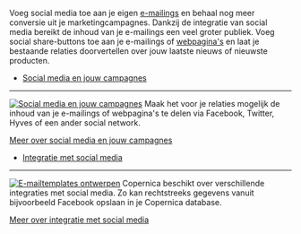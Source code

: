 Voeg social media toe aan je eigen
[e-mailings](./emailings.md "E-mailings")
en behaal nog meer conversie uit je marketingcampagnes. Dankzij de
integratie van social media bereikt de inhoud van je e-mailings een veel
groter publiek. Voeg social share-buttons toe aan je e-mailings of
[webpagina's](./webpaginas.md "Webpagina's")
en laat je bestaande relaties doorvertellen over jouw laatste nieuws of
nieuwste producten.

- [Social media en jouw campagnes](./social-media-and-your-campaigns.md "Social media en jouw campagnes")
-----------------------------------------------------------------------------------------------------------------------------------------------

[![Social media en jouw
campagnes](../images/nl-social-01-thumb.png)](./social-media-and-your-campaigns.md "Social media en jouw campagnes")
Maak het voor je relaties mogelijk de inhoud van je e-mailings of
webpagina's te delen via Facebook, Twitter, Hyves of een ander social
network.

[Meer over social media en jouw
campagnes](./social-media-and-your-campaigns.md "Social media en jouw campagnes")

- [Integratie met social media](./integration-with-social-media.md "Integratie met social media")
--------------------------------------------------------------------------------------------------------------------------------------

[![E-mailtemplates
ontwerpen](../images/nl-social-02-thumb.png)](./integration-with-social-media.md "Integratie met social media")
Copernica beschikt over verschillende integraties met social media. Zo
kan rechtstreeks gegevens vanuit bijvoorbeeld Facebook opslaan in je
Copernica database.

[Meer over integratie met social media](./integration-with-social-media.md "Integratie met social media")
